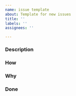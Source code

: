 ```yaml
---
name: issue template
about: Template for new issues
title: ''
labels: ''
assignees: ''

---
```


### Description

### How

### Why

### Done
